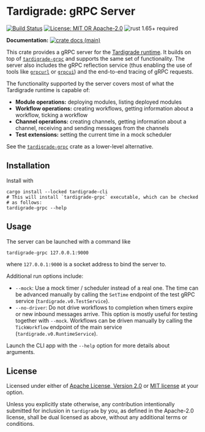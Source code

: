 # Tardigrade: gRPC Server

[![Build Status](https://github.com/slowli/tardigrade/workflows/CI/badge.svg?branch=main)](https://github.com/slowli/tardigrade/actions)
[![License: MIT OR Apache-2.0](https://img.shields.io/badge/License-MIT%2FApache--2.0-blue)](https://github.com/slowli/tardigrade#license)
![rust 1.65+ required](https://img.shields.io/badge/rust-1.65+-blue.svg?label=Required%20Rust)

**Documentation:**
[![crate docs (main)](https://img.shields.io/badge/main-yellow.svg?label=docs)](https://slowli.github.io/tardigrade/tardigrade_rt/)

This crate provides a gRPC server for the [Tardigrade runtime].
It builds on top of [`tardigrade-grpc`] and supports the same set of functionality.
The server also includes the gRPC reflection service (thus enabling the use
of tools like [`grpcurl`] or [`grpcui`]) and the end-to-end tracing of gRPC requests.

The functionality supported by the server covers most of what
the Tardigrade runtime is capable of:

- **Module operations:** deploying modules, listing deployed modules
- **Workflow operations:** creating workflows, getting information about a workflow,
  ticking a workflow
- **Channel operations:** creating channels, getting information about a channel,
  receiving and sending messages from the channels
- **Test extensions:** setting the current time in a mock scheduler

See the [`tardigrade-grpc`] crate as a lower-level alternative.

## Installation

Install with

```shell
cargo install --locked tardigrade-cli
# This will install `tardigrade-grpc` executable, which can be checked
# as follows:
tardigrade-grpc --help
```

<!-- TODO: reference Docker image once it's available -->

## Usage

The server can be launched with a command like

```shell
tardigrade-grpc 127.0.0.1:9000
```

where `127.0.0.1:9000` is a socket address to bind the server to.

Additional run options include:

- `--mock`: Use a mock timer / scheduler instead of a real one.
  The time can be advanced manually by calling the `SetTime` endpoint
  of the test gRPC service (`tardigrade.v0.TestService`).
- `--no-driver`: Do not drive workflows to completion when timers expire
  or new inbound messages arrive. This option is mostly useful for testing
  together with `--mock`. Workflows can be driven manually by calling
  the `TickWorkflow` endpoint of the main service (`tardigrade.v0.RuntimeService`).

Launch the CLI app with the `--help` option for more details about arguments.

## License

Licensed under either of [Apache License, Version 2.0](LICENSE-APACHE)
or [MIT license](LICENSE-MIT) at your option.

Unless you explicitly state otherwise, any contribution intentionally submitted
for inclusion in `tardigrade` by you, as defined in the Apache-2.0 license,
shall be dual licensed as above, without any additional terms or conditions.

<!-- TODO: replace with crates.io links before publishing -->
[Tardigrade runtime]: ../rt
[`tardigrade-grpc`]: ../grpc
[`grpcurl`]: https://github.com/fullstorydev/grpcurl
[`grpcui`]: https://github.com/fullstorydev/grpcui
